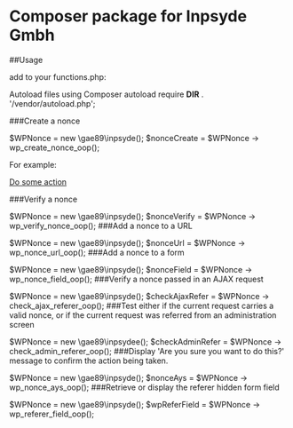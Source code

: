 # Composer package for Inpsyde Gmbh

##Usage

add to your functions.php:

Autoload files using Composer autoload
require __DIR__ . '/vendor/autoload.php';


###Create a nonce

$WPNonce = new \gae89\inpsyde();
$nonceCreate = $WPNonce -> wp_create_nonce_oop();

For example:

<a href='myplugin.php?do_something=some_action&_wpnonce=<?php echo $nonceCreate; ?>'>Do some action</a>

###Verify a nonce

$WPNonce = new \gae89\inpsyde();
$nonceVerify = $WPNonce -> wp_verify_nonce_oop();
###Add a nonce to a URL


$WPNonce = new \gae89\inpsyde();
$nonceUrl = $WPNonce -> wp_nonce_url_oop();
###Add a nonce to a form


$WPNonce = new \gae89\inpsyde();
$nonceField = $WPNonce -> wp_nonce_field_oop();
###Verify a nonce passed in an AJAX request


$WPNonce = new \gae89\inpsyde();
$checkAjaxRefer = $WPNonce -> check_ajax_referer_oop();
###Test either if the current request carries a valid nonce, or if the current request was referred from an administration screen


$WPNonce = new \gae89\inpsydee();
$checkAdminRefer = $WPNonce -> check_admin_referer_oop();
###Display 'Are you sure you want to do this?' message to confirm the action being taken.


$WPNonce = new \gae89\inpsyde();
$nonceAys = $WPNonce -> wp_nonce_ays_oop();
###Retrieve or display the referer hidden form field


$WPNonce = new \gae89\inpsyde();
$wpReferField = $WPNonce -> wp_referer_field_oop();
